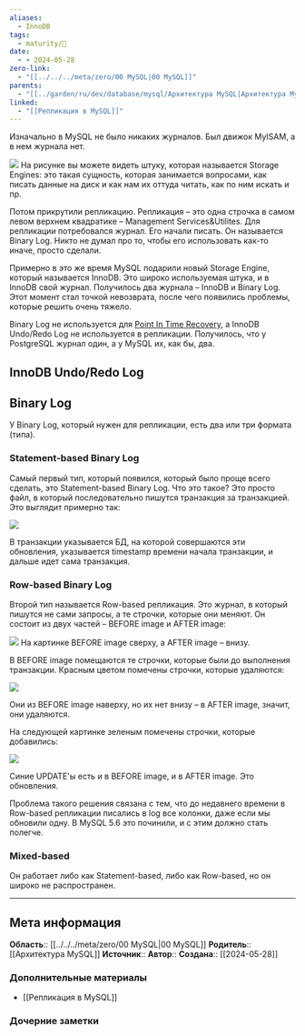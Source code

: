 ```yaml
---
aliases:
  - InnoDB
tags:
  - maturity/🌱
date:
  - - 2024-05-28
zero-link:
  - "[[../../../meta/zero/00 MySQL|00 MySQL]]"
parents:
  - "[[../garden/ru/dev/database/mysql/Архитектура MySQL|Архитектура MySQL]]"
linked:
  - "[[Репликация в MySQL]]"
---
```

Изначально в MySQL не было никаких журналов. Был движок MyISAM, а в нем журнала нет.

![](Pasted%20image%2020240528082025.png)
На рисунке вы можете видеть штуку, которая называется Storage Engines: это такая сущность, которая занимается вопросами, как писать данные на диск и как нам их оттуда читать, как по ним искать и пр.

Потом прикрутили репликацию. Репликация – это одна строчка в самом левом верхнем квадратике – Management Services&Utilites. Для репликации потребовался журнал. Его начали писать. Он называется Binary Log. Никто не думал про то, чтобы его использовать как-то иначе, просто сделали.

Примерно в это же время MySQL подарили новый Storage Engine, который называется InnoDB. Это широко используемая штука, и в InnoDB свой журнал. Получилось два журнала – InnoDB и Binary Log. Этот момент стал точкой невозврата, после чего появились проблемы, которые решить очень тяжело.

Binary Log не используется для [Point In Time Recovery](Point%20In%20Time%20Recovery%20(PITR).md), а InnoDB  Undo/Redo Log не используется в репликации. Получилось, что у PostgreSQL журнал один, а у MySQL их, как бы, два.
## InnoDB Undo/Redo Log
## Binary Log
У Binary Log, который нужен для репликации, есть два или три формата (типа).
### Statement-based Binary Log
Самый первый тип, который появился, который было проще всего сделать, это Statement-based Binary Log. Что это такое? Это просто файл, в который последовательно пишутся транзакция за транзакцией. Это выглядит примерно так:

![](Pasted%20image%2020240528082432.png)

В транзакции указывается БД, на которой совершаются эти обновления, указывается timestamp времени начала транзакции, и дальше идет сама транзакция.
### Row-based Binary Log
Второй тип называется Row-based репликация. Это журнал, в который пишутся не сами запросы, а те строчки, которые они меняют. Он состоит из двух частей – BEFORE image и AFTER image:

![](Pasted%20image%2020240528082516.png)
На картинке BEFORE image сверху, а AFTER image – внизу.

В BEFORE image помещаются те строчки, которые были до выполнения транзакции. Красным цветом помечены строчки, которые удаляются:

![](Pasted%20image%2020240528082538.png)

Они из BEFORE image наверху, но их нет внизу – в AFTER image, значит, они удаляются.

На следующей картинке зеленым помечены строчки, которые добавились:

![](Pasted%20image%2020240528082552.png)

Синие UPDATE'ы есть и в BEFORE image, и в AFTER image. Это обновления.

Проблема такого решения связана с тем, что до недавнего времени в Row-based репликации писались в log все колонки, даже если мы обновили одну. В MySQL 5.6 это починили, и с этим должно стать полегче.
### Mixed-based
Он работает либо как Statement-based, либо как Row-based, но он широко не распространен.
***
## Мета информация
**Область**:: [[../../../meta/zero/00 MySQL|00 MySQL]]
**Родитель**:: [[Архитектура MySQL]]
**Источник**:: 
**Автор**:: 
**Создана**:: [[2024-05-28]]
### Дополнительные материалы
- [[Репликация в MySQL]]
### Дочерние заметки
<!-- QueryToSerialize: LIST FROM [[]] WHERE contains(Родитель, this.file.link) or contains(parents, this.file.link) -->
